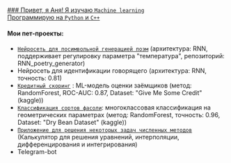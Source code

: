 [### Привет, я Аня!
Я изучаю `Machine learning`  
Программирую на `Python` и `C++`](url)

#### Мои пет-проекты:

- [`Нейросеть для посимвольной генерацией поэм`](https://github.com/st107958/dry_beans_classification) (архитектура: RNN, поддерживает регулировку параметра "температура",  репозиторий: RNN_poetry_generator)
- Нейросеть для идентификации говорящего (архитектура: RNN, точность: 0.81)  
- [`Кредитный скоринг`](https://github.com/st107958/credit_scoring) : ML-модель оценки заёмщиков (метод: RandomForest, ROC-AUC: 0.87, Dataset: "Give Me Some Credit" (kaggle))  
- [`Классификация сортов фасоли`](https://github.com/st107958/dry_beans_classification): многоклассовая классификация на геометрических параметрах (метод: RandomForest, точность: 0.96, Dataset: "Dry Bean Dataset" (kaggle))
- [`Приложение для решения некоторых задач численных методов`](https://github.com/st107958/dry_beans_classification) (Калькулятор для решения уравнений, интерполяции, дифференцирования и интегрирования)  
- Telegram-bot



